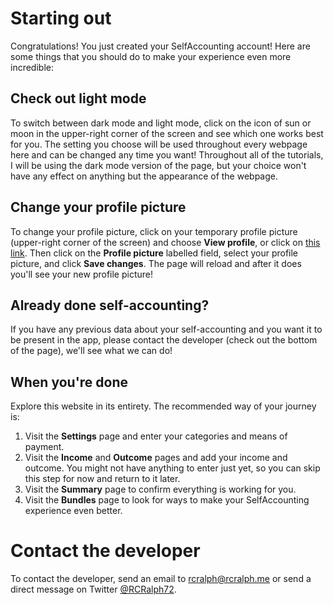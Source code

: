 # Starting out
Congratulations! You just created your SelfAccounting account! Here are some things that you should do to make your experience even more incredible:

## Check out light mode
To switch between dark mode and light mode, click on the icon of sun or moon in the upper-right corner of the screen and see which one works best for you. The setting you choose will be used throughout every webpage here and can be changed any time you want! Throughout all of the tutorials, I will be using the dark mode version of the page, but your choice won't have any effect on anything but the appearance of the webpage.

## Change your profile picture
To change your profile picture, click on your temporary profile picture (upper-right corner of the screen) and choose **View profile**, or click on [this link](/profile). Then click on the **Profile picture** labelled field, select your profile picture, and click **Save changes**. The page will reload and after it does you'll see your new profile picture!

## Already done self-accounting?
If you have any previous data about your self-accounting and you want it to be present in the app, please contact the developer (check out the bottom of the page), we'll see what we can do!

## When you're done
Explore this website in its entirety. The recommended way of your journey is:
1. Visit the **Settings** page and enter your categories and means of payment.
1. Visit the **Income** and **Outcome** pages and add your income and outcome. You might not have anything to enter just yet, so you can skip this step for now and return to it later.
1. Visit the **Summary** page to confirm everything is working for you.
1. Visit the **Bundles** page to look for ways to make your SelfAccounting experience even better.

# Contact the developer
To contact the developer, send an email to [rcralph@rcralph.me](mailto:rcralph@rcralph.me) or send a direct message on Twitter [@RCRalph72](https://twitter.com/RCRalph72).
